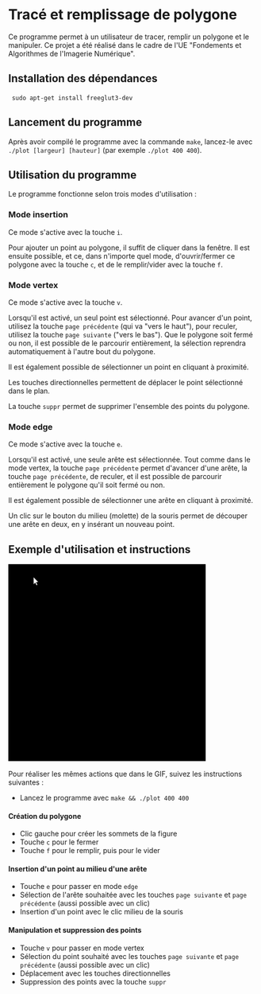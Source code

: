 # Tracé et remplissage de polygone

Ce programme permet à un utilisateur de tracer, remplir un polygone et le manipuler. Ce projet a été réalisé dans le cadre de l'UE "Fondements et Algorithmes de l'Imagerie Numérique".

## Installation des dépendances

     sudo apt-get install freeglut3-dev

## Lancement du programme

Après avoir compilé le programme avec la commande `make`, lancez-le avec `./plot [largeur] [hauteur]` (par exemple `./plot 400 400`).

## Utilisation du programme

Le programme fonctionne selon trois modes d'utilisation :

### Mode insertion

Ce mode s'active avec la touche `i`.

Pour ajouter un point au polygone, il suffit de cliquer dans la fenêtre. Il est ensuite possible, et ce, dans n'importe quel mode, d'ouvrir/fermer ce polygone avec la touche `c`, et de le remplir/vider avec la touche `f`.

### Mode vertex

Ce mode s'active avec la touche `v`.

Lorsqu'il est activé, un seul point est sélectionné. Pour avancer d'un point, utilisez la touche `page précédente` (qui va "vers le haut"), pour reculer, utilisez la touche `page suivante` ("vers le bas"). Que le polygone soit fermé ou non, il est possible de le parcourir entièrement, la sélection reprendra automatiquement à l'autre bout du polygone.

Il est également possible de sélectionner un point en cliquant à proximité.

Les touches directionnelles permettent de déplacer le point sélectionné dans le plan.

La touche `suppr` permet de supprimer l'ensemble des points du polygone.

### Mode edge

Ce mode s'active avec la touche `e`.

Lorsqu'il est activé, une seule arête est sélectionnée. Tout comme dans le mode vertex, la touche `page précédente` permet d'avancer d'une arête, la touche `page précédente`, de reculer, et il est possible de parcourir entièrement le polygone qu'il soit fermé ou non.

Il est également possible de sélectionner une arête en cliquant à proximité.

Un clic sur le bouton du milieu (molette) de la souris permet de découper une arête en deux, en y insérant un nouveau point.

## Exemple d'utilisation et instructions

![Exemple d'utilisation](./demo.gif)

Pour réaliser les mêmes actions que dans le GIF, suivez les instructions suivantes :


* Lancez le programme avec `make && ./plot 400 400`

#### Création du polygone

* Clic gauche pour créer les sommets de la figure
* Touche `c` pour le fermer
* Touche `f` pour le remplir, puis pour le vider

#### Insertion d'un point au milieu d'une arête

* Touche `e` pour passer en mode `edge`
* Sélection de l'arête souhaitée avec les touches `page suivante` et `page précédente` (aussi possible avec un clic)
* Insertion d'un point avec le clic milieu de la souris

#### Manipulation et suppression des points

* Touche `v` pour passer en mode vertex
* Sélection du point souhaité avec les touches `page suivante` et `page précédente` (aussi possible avec un clic)
* Déplacement avec les touches directionnelles
* Suppression des points avec la touche `suppr`
